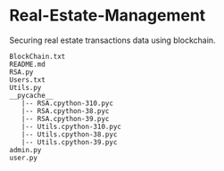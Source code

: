 # Real-Estate-Management
Securing real estate transactions data using blockchain.

```
BlockChain.txt
README.md
RSA.py
Users.txt
Utils.py
__pycache__
   |-- RSA.cpython-310.pyc
   |-- RSA.cpython-38.pyc
   |-- RSA.cpython-39.pyc
   |-- Utils.cpython-310.pyc
   |-- Utils.cpython-38.pyc
   |-- Utils.cpython-39.pyc
admin.py
user.py
```